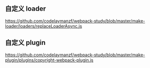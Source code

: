 ## 自定义 loader

https://github.com/codelaymanzf/webpack-study/blob/master/make-loader/loaders/replaceLoaderAsync.js

## 自定义 plugin

https://github.com/codelaymanzf/webpack-study/blob/master/make-plugin/plugins/copyright-webpack-plugin.js
